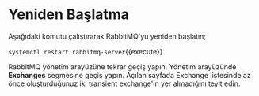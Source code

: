 # Yeniden Başlatma

Aşağıdaki komutu çalıştırarak RabbitMQ'yu yeniden başlatın;

`systemctl restart rabbitmq-server`{{execute}}

RabbitMQ yönetim arayüzüne tekrar geçiş yapın. Yönetim arayüzünde **Exchanges** segmesine geçiş yapın.
Açılan sayfada Exchange listesinde az önce oluşturduğunuz iki transient exchange'in yer almadığını teyit edin.